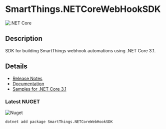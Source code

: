 # SmartThings.NETCoreWebHookSDK

![.NET Core](https://github.com/ianisms/SmartThings.NETCoreWebHookSDK/workflows/.NET%20Core/badge.svg)

## Description

SDK for building SmartThings webhook automations using .NET Core 3.1.

## Details

- [Release Notes](https://github.com/ianisms/SmartThings.NETCoreWebHookSDK/blob/master/docs/RELEASENOTES.md)
- [Documentation](https://ianisms.github.io/SmartThings.NETCoreWebHookSDK/)
- [Samples for .NET Core 3.1](https://github.com/ianisms/SmartThings.NETCoreWebHookSDK/tree/master/samples)

### Latest NUGET

![Nuget](https://img.shields.io/nuget/v/SmartThings.NETCoreWebHookSDK)

```batch
dotnet add package SmartThings.NETCoreWebHookSDK
```
